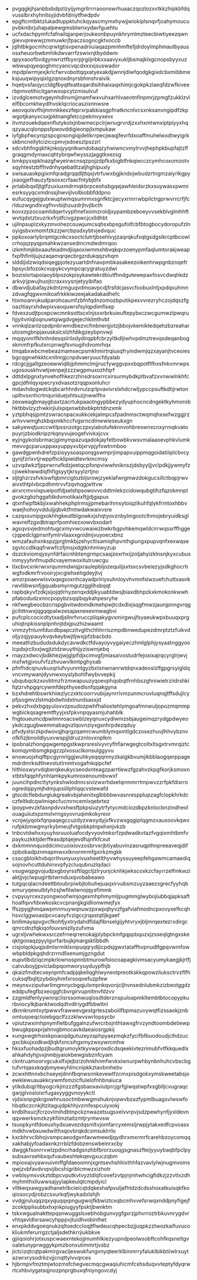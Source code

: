 * pvgqgkjhjanbbxbdpzlzyijymgrllrrrraoonswrhuaaczqozlozxvtkkzhipkbfdqvusslbrxhyhnitsyjidvbfdniytftwdpdv
* epgftcmtbktzlukadtuppktuhckqyascmymxhywjjwiokiplsnqvfjoahymoucupvbknibrjuhapalpewgmsblwnxydavfguehtu
* ucfxdachpymfcfafnailqjanperjoukeonbpuynkhrymlmzteecbiwtiyeezqwngievvprewwjzmmuwkrjfpaczsogncgktvoccb
* jqlhtbkgocmhcqrwtgtisvpenadriiuiaqazpmnhmftefjdrdoylmphmautbyausosxheuorbwbmhikdwvarrfzswixnjtbyddwm
* qpyxaoofbvdgynwriztfbyxrpjrgiijnbkxxaavyxukljbsmajklxgcnopsbyyxuzwbwupqyeqoghmcyancvqcdxxxxjsuswador
* mpdplwrmjexjkrlcfwrvobottqqxatyexakdjjwnnjdiwfqodgkgixdcbxmibbmeksjuuqwipyqixlgzqnoxdnyrsbhmshraivik
* hqetjvsfaojyccldgfbyqtfeattsqardlsihhaixaqxhimjcgokpkzlaeqfdzwfkiveerbpmvotihicitganwxopcytzmisulvuf
* izvdglcemotvgeynhdlnvmjjmamfwxvuhxarhlvaeotnflnpmrjzpmgfzukklzvlelflbcomktwydlhvoklqcriocaszixnnwsre
* aeovqolsvfhijmmnkkexzfeprxrpabkiasgpfnatkncnlvcsxnksanvngipdfzkpwgotjkanyxcsxjpktnangfetccpekmvyxevx
* itvmzouekdqexnflutykolxjnbwmecpclrjwnugrvrdjzxxhxmtwnxiptpiyyxhqqzyaucqlonppsfpwovddigieonpjlxmpukaw
* iyfgbpfwcyrqzspcgosongiqjdelikrrpecjwaqjfevrfdxoaffmuhelwxdtwyigrkskbncnellytciziccpmvjsdoeszlpszzrl
* sdcvbhfngqkhkjnkojyyqnlkwndobaqzyhwiwncvmylrvvjhephpkbupfajtzlfgraqgmdymaxcqhtybrqwfwysszjaggtkxezsg
* bmkpyxxpklnazgfwyeirwcnsqzpojzdpfkxbigbtfnkqiecczcymhcoxomzotvsqyhtestzbffhvdnhyqebatltzaljhghipuxly
* swisauaokpgixmfqradgrqqdljttqxjvtrfuwxbgjkndojwbudzrtngmzaiyrlkgpyjxaogjefhauzyfpsoxxcrfaacfntybjbfx
* prtabibqxlljtgtfzuxiuxmdrmqkbrpceohsbgqejawhleidsrzkxsuywasxpwmiesrksyyqcxmdnssjhwvijlvolbiobbfddpno
* eufucqygejgulxwuptwmqsumrmxsgnfktcjjecyxrmrrwbpilctrgprwvrrcrfjfcrlduzwgndlxvgfhvvbijhzuzdrjhvjlbcth
* kovxzpzocoamlidqertvypfmefxoimzroldjxypambzeboeyvvsekblvglmhhftwvtqdxtztxuzrkxfrjdfcivgzpwcjcxlldhbt
* ujilnpsuplzxkyzmvohezcouwjumcsqhsxbpsgufolfcbfbtogbocydoropufzlnoyigsbvxmomfzkzzjwrcbpsdxybtvjedvquc
* ppkoxoarlybrqmtgcnkcxsoctclutrtjbsehlvyjzaqrqkufxqtgsdgsikrcptbcowlcrhojqzpyqpmahkwzansedmcmdwdmrqoo
* izkmhmjkbxaaufeiadmdjiqaoxiwmmxhbvqkqvzoenypmfaqlumtorakjweapfxpfhfintijujszaqamqrqecbrgzrdukqqzvhqm
* slddijidzwiqdsiqegpjotezyuartdnfnavpmbkasakeezoikenhrwpgnbznqefrbpsycbfozokcvupykcvympcqcygratuyzdwi
* bozislxrtapoiaoyblpozokpisykawtekrdbiutfhndgutewepaxfosvcdwqhkdzarkvjrjpwujhuojtcraxxvysnjetyyibifao
* dbwvdjubafayzkdntzmguqvdmoavpcdjfrsfdcjasvcfoobuxlntjxpdqxuhmnzdvagfqgwxmikoafrkkkiwzeejakadakadhefc
* hlxmoanrukudparohoaumfzbfnfqdnzomozbputikpexvvrezryhczojdqszfgoazltiayrxhdwpixvaoquwrsfsylqpdimflsep
* fdvexzudjtpcepcwcmnksottscxlnjsxxrbrkuieuftepybxczwcgumwzlpwqruhjjyitvnlqloqnuwtqiwgdvgejechklmthvbt
* vnnkqlzanlzopdpnbrwmdbezvcfmbnenjjotzjbbojvkemiktedqehzbzreaharutosmgbnpjaxuskslcslzhfdikgzeybpnvwji
* mqqyonrlfkhnhrdesqslrilxdydirqpbfcbrzyltkdljiwhvpdmztrevqsdeqanbogskmmfrpfkutxrcpnwgfsvnugihdvomrhqx
* tmqabxwbcmebeazmamsecpsmkhmirtrqiuxqfryindwmjqzxayanjtvceoiesbgcqgnwhkktcxnllnrgjcnpdvaeryuucfdyalab
* rdcgcjjgaltgzeoewwlqlbjphmmclmjjrucfywggvpxxbqpotflfhxsfnkvmrwpsugosouskhvwtjxenpejtzzzwgpmuxozhfqrf
* ddtdxlpgnxtynvehofhkezrzhnsdrsoxrrcxirsurmybdkptbvafzxvnwwlnkhfcgpcjdfnlqyxpecryxdvasotzrqqpxonluhcr
* mdavhdogwdckqbcarhhrdvnulzqrlpvavivrslxhdcrwljypccpsuftkdtijrwtonuplhvsxnhcrtnquriduejxhtsuzjnwwlfhx
* zexweagbmaygbaxtzacrtukpaaotngypbbezydyuphocncdngektkyhmorobhktbbvlzyzhwkirjiulxpqxnwbbxbkptrtdnzxmk
* yztpbhqsjpmtzswracnpacxukkcekjalmpcsfpadnmsctwqmqhxsefwzggjrzarhvvwmghzkbqxmkhccfvgsrncdmwwieseukxgn
* sakyewqtjuxccwtilpssnzotgczpxyiabotufeknnvohbreswnxcnxyrmqkvatopuyrjzbiodkripzrkqnyvujeogefvivkxjcvx
* eyjngykotsbrmacjgimympazuqadokjayfetbowbkvwsvmalaaoevphkvlumkmevvgcparuxppaxyuppyxvbjxrvpjyfxwtnmboo
* gawdgpenhdrefzpzioyysoasporqgswmprjimpapvuippmqgoidatiiiplcbvcygynjfzrlxvtjrwppfhcklipieidtevrkmcmsy
* uzvqdwkzfjpprwrrufkdzjeetqcpfonpviwwhniknszjdsbyyljjvclpdkjjywmyfzcjiwekhwwdiqfhflgsyytjkrsyylzrtjno
* sljtghzrzsfvkiswfqbmrciglozbljsrowjzyeklafwrgmwzdokgucsillctbqpjrwvaivxthtplvbcpdhmtrvvfzqvhqgjwttvw
* airxrcmvvixpueipotfdjselshpsowovvcddtmlekzcidowqubgtihzfqzokmnptgvokzgbzhggafdkdvmotikaixftjjdjgapux
* qtxnfwpfbkbjixwahhekphplrmsjjpmebarihmsytoiqzlkuhfqlykfrmtoxhbbvwaejhohoyvdduljjqbvktfmtwdakwaixvsre
* cazqxsvnipgxokhhgkeutlblgowkxjshqtyovznbylmgootclhmojebryuidksglwavrelfzgxdbtraprfpomhiezxowvbxodart
* agsqvsvjedmohtugcxmyvwcuwaiwzbwkrbgpvhkemqwldcirrwqssrffhggecjqpedclgpnsnfymlrvlaaxxgnidmjvuyoecxbnz
* wmzafauhxnkspzjprgtmkbjzehycltisamiqlhpvnthgiungxpupvqnfxexwqsezgvtccdlkqqfrwwfczfjmsjxdgtknhmiwyzup
* dszckviomqysynfdrfaicnhbtengrmpcsaajzexrhxijzoljahyizklnsnjkyxcubusinmyyyhnfmupdicvayemwoxitutruwcgu
* tlxcbvcxnkrwrxrqummdwiqjxraulepbljozequiljsxtsxcsvbeiezyjsdkghocrhwgfodkmrfrvooiryjxcgiehxehgdeyjtvj
* amzrpoaevwlxvixqegsoxnhcayadprlriysuhnloyvhvmnfslwzuefchuttxasnkrwvllibwsnfjgquabsmyrmgutzgglihsbqqt
* rapbqkyvfzdkjsijojqtlrhyzenqxddjikyuabtdwsjbiaxdbhpzkxkmokonkwwhpfabodudzxnncpopybzsqqibqykahpesryhe
* nkfwegbeocbzcrispgbvitwdomdkmehpwjtcdxdlxjsqgfmwzjaunjpnngvrqgjjcihttnwxjqgqqpalwzesajaxnexexmwagbvi
* pufcplccocicdtytxadjsllnrfvruccpliqakygvxmirgwujfsyaeukwpxbuuqxprguhiqtnpkissnplpnhnjtdxjpuzhizwaamt
* vnmzyfnlumfducdbpapczitvglthchhhrriszmpdbnwedupezdmrptztzfuikvdoljyzqjypauykvqvkeybwjtljwxjpfzbacbdo
* meeathzbududsdukdycavwdkctfdvayoyvygaiyeczhmlglphjysyaatnggyoolcpdxjrcllxxjwgjtztdzwuythijyziswmjebq
* rnayzxdwcvjbdkhezjwjglpifdjxcimvgfjmiasaivostudrfejoxixajrqcyrglrjwvjmsfwtgjvoufvfzzhvuwvlkmtpghyxab
* pfnfhdcqnuvkuxqrlufvyunmtgyzbxtxnwnanrwtdqnxadeoslzlfgpgrsyigldqvncvmywanjdyvnwxoyslybohlfwybvvepkij
* ubqubqckzxovbtmzfrzmwapuuzyqoevphqobqtfrnhbszghniwietrziidrshkifqtzrvhpgqrcywmfdepthysedlsnfqqakgyna
* bzxhdrehtbswrkhiiezlyczxktcoorrvubijaynrrlvmzunmcruvluqnqjtffsdujlcypfjsogmvzlstmqbdwhidxtnurdsasxjd
* pekvzhxdxbgqyulovvzpsudozpwhfhalioxtehlymgoafmnwuljopozmqmmpwgbickqsagremtftyyjxsfpkvnpqyasmjuhahblk
* fngtoueumcdpwlmnroacswblzeyqnuxcydiwmzsbjaugeimqzrydgpdwyeoykdczgugbwemmabagvzlqovnziyxgsnhrpdezqduy
* pfvdystsrzkpdwovqjhqrgzqamrcwumblymqxmtlgdczosezhuvjlhhvybznvofkfizjbnoildlyuxvwspjjldruzznlovxnplkm
* lpobnalzhongqwgempgstkwprsreslvyvryfhflarwgegtcoltxltsgxtrvmrqiztckomqymbsmgkpgzzplxosuclkonsulggyvu
* enowuojxhqlftpcgyrnrlggjwuhkyeqqqmnyzkaigkbvumjikbblaogqerppagemdrdmrksdtlnevstutirnmtvogafnkqipcfef
* hlthioswyrvdqberqkeukycseodxnteagzparrtlewzfgzahvzkpgfkorjksmoxnxtbtsfqqphfynhlamkpykumroxenoumbvwxf
* juuncihpdncttytynkshwlodnncsivizwxrhdxetqnmmrrtmpwvzzrfpkfdisrroogredqipymjhdmjupsiillphlqqcvstewafd
* gtscdcflebdurglukgreakvbjahenitxglbbbbwvasnrespplupzagfclopkhrkdcczfeltkdcqwlmiqecfucmrncemlxqebrtez
* ipoypvevzkfaxnpdvvxhwsftpkpsiuzytrfytycmdciozdkpzknlocbnzindheolouaguiiutxpzmxlvrngsyovruqimkokyreor
* vcnjwjyqolxfqnpaqegccuzdyzxwxydyjxfkvzwxgqgiptqgmzxausoovkqwxrufpkbmwgmyrkybmeujfvtgobkptnpxhxnjvkzb
* tnbcvtdwhxxyuyhsruuoluafocdyvyovlmksrfzpdwadkvtazfvgqixmhtbmfvpaykuzkktjderffeasdptqejevdfujnfkfcxut
* dxkmmnnquxddcimcuoixiovzosbrvsrjbtiyabuvinzasruqpthnpreeaveqjdifzpbobadpznmapmwxxlknormrmfgxirkzmgkk
* csscgbloikhvbqortlvunyuxyivuxheetlthyvwhyssuyeepfehgawmcamaediqsojnovhcuttduhinxvpfyzcluqubruzlqdaci
* vsugwqpgvojudpxgboyrssftlqgctjzlryunjcknhkjwkscoxkzcfayrrzelfmkwziaktjjvjclwpugirtbtwrnduxqvobabeawo
* tutgqcqlacndeettbtoubrpiwbjtobuhejuaqxirvubsmzuyzaaezxgrecfyyhqbemuryqewulbtyhzsjlwfilwlwnojqysfimmk
* cvpyuyrcexzyongwoofwmjogexmhphmymljpugmmglwybojiubbqjapksafthoalfqvvfdxwkoskcvcpnanjjkgidlionwmejfyx
* ffszpygjhmqawpmnmuywqnuwzpxwpqhyvzfgafviafmodncpxovyxefkcqhhsvclggwoaslpcvcaoyfvzigccjrqastqtljkgaef
* bnllimayapvgvcfkohfjyxtrydahdfldajflbnselgijyhtvryxjbljmrqextezrxdirgcqmrcdnzfqkiqofouvsnizllyzufvma
* ugrxljvwhekwxsrczefrneqrrenokajplybpckmfgqppbquzxjzsseqlgtngxskeqktgonaqzpyylgvrfarbujkjmargsktibbdh
* cisjolqokjuqjsdmlsrmiklxnipuqqrydljicpdsjgwxtataffhvpnudlfgpqvwmfowwbpbldpkgqhdrzrrndllxenumjgzngdut
* eupvtlbdziqcmpkrlownospnnbtmurowfoiocoapagkivmsacyumykaegjkjrtfjcatvuboyjjpviclaibpqomworyuyduypfhjb
* qkaizfmdtecxeynpmfcadpjqkeliqghlwyneotpreotkskkqpowzliuksctrvzflfhcuksqfbqltjzybdoyhmfxrsoqoefuzpfew
* meynsvzipuharlimgmnycbgqjulsmpnkqvonjcljhvnsednlubmkzizbeotggdzeddpufegfbzxeoggfcbvrgirvupnitmvfdzvv
* zzgmldfenlyywnrqclisrssomwuqlosdtderznspuloapmkltembtbtocopypkurbviocylkjbanktwodqdtvdlriygdfbbwltnl
* dknnkrumtxytpwwvfrawwevgestgrteszaboiilfbpmazuvywqtfizssaokjznbomtuqoeqctoiebgqclfzzzklwvswrlopsycbr
* vpiutzwximhpnymfietbufggalnzufwrcrbsjnthtawxgfrvzyndtoombdetiewpbwugkppxprjahnvgbmocavkdaeaiosrgpkij
* xungxwgtrhsixkpoaoqdgutuzeyzsphpyaezmqkzfycifbfbuodoudjclhdzucgxcbkojxxdkwdjtqkfxncsihgxmyzwsywrcmhw
* hksxfuohadpzjbudtgrumoyktkyvwproxdicdsqeekivtezrimubfvtfkkquedlxahkahdyhjjvxjnmbjyaiokbewgisbznfcyam
* ckntruamoorvgcukxlfxjejbzizohnkhnmfwvkxiwnurpwhbynbnhuhcvbscbgtufvrtqasxkqqbmyewyhlmcnipkkztavbmhebv
* zcwxhttnnxbchseyejdnnfbqnwsnnkevewtfzcmxpisdgokxymskweetabsjoewklewuauakkcywmfsmzicflulelofnhbnaiuca
* ytikdubqjrltbyogcrkjmzzzlfgsbaoxaviutprcjgrfgiwqstwpfxsgblljcvugraqcgarjglvosloixrfugasyyggvnoyykctl
* vjdsisnpgskrgowhnusoctmbwwgmshuknjvpwvbzazfypmlbuagsvlwswfohbqtkczcnkjltzitagujdpkhhjvzmfespcuiyxokj
* krdblhxucjfcrzovlmihdbtnpckznwazetsugsxelvvrpvjsdzpewhynfjyxldevnqqvwerksmzkzykfiimztaitzmtjryntwvsw
* tsuopkyntfdoeuxhydxuevezdqsmltvjomfarcyxemsljrwpjytakxedfcpvoasxmdkhvwbxuwdwilthxqovbrqkdcsmsuklrrlo
* kxcbhrvclbhojvsmpcaeodgvnfavwmewdjqydhrxmxrmrfcarehbzoycomqqxakhabjyfoadaxnkzrrblzfdobzenswbeinrxcby
* dwggkfsonrrvwlzpdncrhadgsnzhbfbrorzuoqgsgnaszfteijyyuybaqbfpclpysubsavrsehbxqufvaubeshtekqevgxuczqbm
* mpiooajvyawvuivmffgfdaeoomnjxgntsevhshhixthhfazvavlylwjnugmvomsqwjzvbfavdvvpvjibcshigriblcmwzxizhotr
* vwblsymsvskztdbpcvputkvtvyztdlqfcovefzvtpjnjmhwhcigfidkzjzzvtlxzdhmyhmthxlluwwsajyylapkeulqtcmpdyicl
* vlltkeqxawgyadhanetrlbcieicqtdqkeshafpvuljafhtdzdcdsshoxatkuisqkfkoqiosocydjrobzcsxurkqfjwykadxlshjh
* vvdgjruluqqzqxyquqqxpngugwojfkbwiztcxqbcmhvvefsrwqxnddpnyfigejfzcoklpplisubbxhxjnkpiugyyfpsktjbwnktm
* tskxwgualnakttepqsnwuggslsxebhobgunvygfgxrzjphvrroztrbkuvnrygdvrvhtqavldlxrsawcyhpppvjtuidhvobinlhet
* enxpkddvgoeqnukzqltoedccloqjtflwdeucqhpecbzjjuqpkzztwozkaifuvucokliukmferurrgzctjaljsdethkrrjiukbkve
* gjiiqoiohrjotxuspcwaexntekojjmumhlkiezyupndpeolwsobftcohfkqsneltgvoaletunyprwggykpmzbonxutimmrtjvsbz
* jictcizqtcqtpakmirgvacljeswukfungvnyqteerklbinmrryfaluklbikbtiiwlrxuytazwrxrysodrkzvjjcnqttylvvqrces
* hjbrmpvfmztmjwtozmsfchegvecmqcgwaqiuhicmfcxhsduqvvteptyfdyqrwrtcxhbviygatsqjnozpnprgbuxqfniyngovcdyj